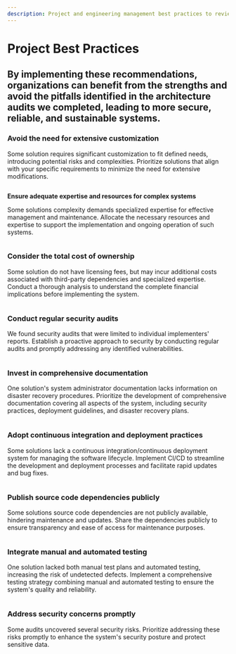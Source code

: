 ```yaml
---
description: Project and engineering management best practices to review and consider
---
```


# Project Best Practices

## By implementing these recommendations, organizations can benefit from the strengths and avoid the pitfalls identified in the architecture audits we completed, leading to more secure, reliable, and sustainable systems.

### **Avoid the need for extensive customization**

Some solution requires significant customization to fit defined needs, introducing potential risks and complexities. Prioritize solutions that align with your specific requirements to minimize the need for extensive modifications.

<figure><img src="https://images.unsplash.com/photo-1502217625004-89c03571bcca?crop=entropy&#x26;cs=srgb&#x26;fm=jpg&#x26;ixid=M3wxOTcwMjR8MHwxfHNlYXJjaHw0fHx0YWlsb3J8ZW58MHx8fHwxNzE1MjIyMjMzfDA&#x26;ixlib=rb-4.0.3&#x26;q=85" alt=""><figcaption></figcaption></figure>

**Ensure adequate expertise and resources for complex systems**

Some solutions complexity demands specialized expertise for effective management and maintenance. Allocate the necessary resources and expertise to support the implementation and ongoing operation of such systems.

<figure><img src="https://images.unsplash.com/photo-1507679799987-c73779587ccf?crop=entropy&#x26;cs=srgb&#x26;fm=jpg&#x26;ixid=M3wxOTcwMjR8MHwxfHNlYXJjaHw2fHxleHBlcnR8ZW58MHx8fHwxNzE1MjIyMjc2fDA&#x26;ixlib=rb-4.0.3&#x26;q=85" alt=""><figcaption></figcaption></figure>

### **Consider the total cost of ownership**

Some solution do not have licensing fees, but may incur additional costs associated with third-party dependencies and specialized expertise. Conduct a thorough analysis to understand the complete financial implications before implementing the system.

<figure><img src="https://images.unsplash.com/photo-1561414927-6d86591d0c4f?crop=entropy&#x26;cs=srgb&#x26;fm=jpg&#x26;ixid=M3wxOTcwMjR8MHwxfHNlYXJjaHwzfHxtb25leXxlbnwwfHx8fDE3MTUyMjIzMDF8MA&#x26;ixlib=rb-4.0.3&#x26;q=85" alt=""><figcaption></figcaption></figure>

### **Conduct regular security audits**

We found security audits that were limited to individual implementers' reports. Establish a proactive approach to security by conducting regular audits and promptly addressing any identified vulnerabilities.

<figure><img src="https://images.unsplash.com/photo-1550751827-4bd374c3f58b?crop=entropy&#x26;cs=srgb&#x26;fm=jpg&#x26;ixid=M3wxOTcwMjR8MHwxfHNlYXJjaHw0fHxzZWN1cml0eXxlbnwwfHx8fDE3MTUyMjIzODV8MA&#x26;ixlib=rb-4.0.3&#x26;q=85" alt=""><figcaption></figcaption></figure>

### **Invest in comprehensive documentation**

One solution's system administrator documentation lacks information on disaster recovery procedures. Prioritize the development of comprehensive documentation covering all aspects of the system, including security practices, deployment guidelines, and disaster recovery plans.

<figure><img src="https://images.unsplash.com/photo-1509475826633-fed577a2c71b?crop=entropy&#x26;cs=srgb&#x26;fm=jpg&#x26;ixid=M3wxOTcwMjR8MHwxfHNlYXJjaHwyfHxkb2N1bWVudGF0aW9ufGVufDB8fHx8MTcxNTIyMjQyMHww&#x26;ixlib=rb-4.0.3&#x26;q=85" alt=""><figcaption></figcaption></figure>

### **Adopt continuous integration and deployment practices**

Some solutions lack a continuous integration/continuous deployment system for managing the software lifecycle. Implement CI/CD to streamline the development and deployment processes and facilitate rapid updates and bug fixes.

<figure><img src="https://images.unsplash.com/photo-1612263731558-bbac49f8581a?crop=entropy&#x26;cs=srgb&#x26;fm=jpg&#x26;ixid=M3wxOTcwMjR8MHwxfHNlYXJjaHw0fHxnZWFyfGVufDB8fHx8MTcxNTIyMjQ0NHww&#x26;ixlib=rb-4.0.3&#x26;q=85" alt=""><figcaption></figcaption></figure>

### **Publish source code dependencies publicly**

Some solutions source code dependencies are not publicly available, hindering maintenance and updates. Share the dependencies publicly to ensure transparency and ease of access for maintenance purposes.

<figure><img src="https://images.unsplash.com/photo-1541692641319-981cc79ee10a?crop=entropy&#x26;cs=srgb&#x26;fm=jpg&#x26;ixid=M3wxOTcwMjR8MHwxfHNlYXJjaHwxfHxibG9ja3N8ZW58MHx8fHwxNzE1MjIyNDgxfDA&#x26;ixlib=rb-4.0.3&#x26;q=85" alt=""><figcaption></figcaption></figure>

### **Integrate manual and automated testing**

One solution lacked both manual test plans and automated testing, increasing the risk of undetected defects. Implement a comprehensive testing strategy combining manual and automated testing to ensure the system's quality and reliability.

<figure><img src="https://images.unsplash.com/photo-1507146153580-69a1fe6d8aa1?crop=entropy&#x26;cs=srgb&#x26;fm=jpg&#x26;ixid=M3wxOTcwMjR8MHwxfHNlYXJjaHw1fHxyb2JvdHxlbnwwfHx8fDE3MTUyMjI1MjJ8MA&#x26;ixlib=rb-4.0.3&#x26;q=85" alt=""><figcaption></figcaption></figure>

### **Address security concerns promptly**

Some audits uncovered several security risks. Prioritize addressing these risks promptly to enhance the system's security posture and protect sensitive data.

<figure><img src="https://images.unsplash.com/photo-1509099652299-30938b0aeb63?crop=entropy&#x26;cs=srgb&#x26;fm=jpg&#x26;ixid=M3wxOTcwMjR8MHwxfHNlYXJjaHwyfHxzcGVlZHxlbnwwfHx8fDE3MTUyMjI1NjJ8MA&#x26;ixlib=rb-4.0.3&#x26;q=85" alt=""><figcaption></figcaption></figure>

